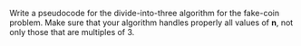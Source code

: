 Write a pseudocode for the divide-into-three algorithm for the fake-coin problem. Make sure that your algorithm handles properly all values of **n**, not only those that are multiples of 3.
